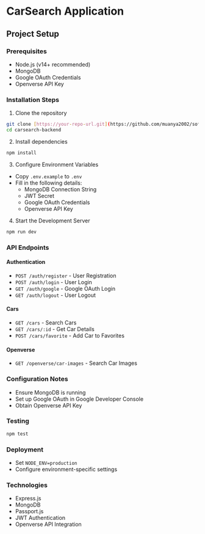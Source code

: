 # CarSearch Application

## Project Setup

### Prerequisites
- Node.js (v14+ recommended)
- MongoDB
- Google OAuth Credentials
- Openverse API Key

### Installation Steps

1. Clone the repository
```bash
git clone [https://your-repo-url.git](https://github.com/muanya2002/software-assignment.git)
cd carsearch-backend
```

2. Install dependencies
```bash
npm install
```

3. Configure Environment Variables
- Copy `.env.example` to `.env`
- Fill in the following details:
  - MongoDB Connection String
  - JWT Secret
  - Google OAuth Credentials
  - Openverse API Key

4. Start the Development Server
```bash
npm run dev
```

### API Endpoints

#### Authentication
- `POST /auth/register` - User Registration
- `POST /auth/login` - User Login
- `GET /auth/google` - Google OAuth Login
- `GET /auth/logout` - User Logout

#### Cars
- `GET /cars` - Search Cars
- `GET /cars/:id` - Get Car Details
- `POST /cars/favorite` - Add Car to Favorites

#### Openverse
- `GET /openverse/car-images` - Search Car Images

### Configuration Notes
- Ensure MongoDB is running
- Set up Google OAuth in Google Developer Console
- Obtain Openverse API Key

### Testing
```bash
npm test
```

### Deployment
- Set `NODE_ENV=production` 
- Configure environment-specific settings

### Technologies
- Express.js
- MongoDB
- Passport.js
- JWT Authentication
- Openverse API Integration
